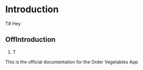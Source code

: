 # Introduction

T\# Hey 

## OffIntroduction

1. T

This is the official documentation for the Order Vegetables App

